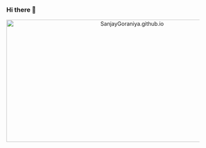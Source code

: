 ### Hi there 👋

<p align="center">
  <a href="https://sanjaygoraniya.github.io">
    <img src="https://repository-images.githubusercontent.com/333437040/80ce312b-adad-4aaa-8986-dd7586c51d5e" width="640" height="320" alt="SanjayGoraniya.github.io" />
  </a>
</p>
